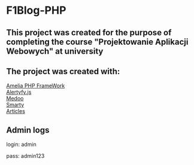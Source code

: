 # F1Blog-PHP 
<h2>This project was created for the purpose of completing the course "Projektowanie Aplikacji Webowych" at university</h2>
<h2>The project was created with: </h2>
<a href="http://amelia-framework.eu/">Amelia PHP FrameWork</a><br>
<a href="https://alertifyjs.com/">Alertyfy.js</a><br>
<a href="https://medoo.in/">Medoo</a><br>
<a href="https://www.smarty.net/">Smarty</a><br>
<a href="https://powrotroberta.pl/">Articles</a><br>

<h2>Admin logs</h2>
<p>login: admin</p>
<p>pass: admin123</p>
